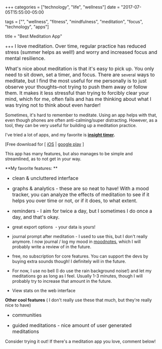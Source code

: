 +++
categories = ["technology", "life", "wellness"]
date = "2017-07-05T15:55:00-05:00

tags = ["", "wellness", "fitness", "mindfulness", "meditation", "focus", "technology", "apps"]

title = "Best Meditation App"


+++
<span style="color: rgb(25, 25, 25); font-size: 1rem;">I love meditation. Over time, regular practice has reduced stress (summer helps as well!) and worry and increased focus and mental resilience.</span>

<span style="font-size: 1rem;">What's nice about meditation is that it's easy to pick up. You only need to sit down, set a timer, and focus. There are&nbsp;</span>several<span style="font-size: 1rem;">&nbsp;ways to meditate, but I find the most useful for me personally is to just observe your thoughts–not trying to push them away or follow them. It makes it less stressful than trying to forcibly clear your mind, which for me, often fails and has me thinking about what I was trying not to think about even harder!</span>

Sometimes, it's hard to remember to meditate. Using an app helps with that, even though phones are often anti-calming/super distracting. However, as a tool, they can be very useful for building up a meditation practice.

I've tried a lot of apps, and my favorite is **[insight timer](https://insighttimer.com).**

[Free download for [ [iOS](https://itunes.apple.com/us/app/zen-timer-meditation-timer/id337472899?mt=8) | [google play](https://play.google.com/store/apps/details?id=com.spotlightsix.zentimerlite2) ]

This app has many features, but also manages to be simple and streamlined, as to not get in your way.

**My favorite features: **

* <span style="font-size: 1rem;">clean &amp; uncluttered interface</span>

* <span style="font-size: 1rem;">graphs &amp; analytics - these are so neat to have! With a mood tracker, you can analyze the effects of meditation to see if it helps you over time or not, or if it does, to what extent.&nbsp;</span>

* <span style="font-size: 1rem;">reminders - I aim for twice a day, but I sometimes I do once a day, and that's okay.&nbsp;</span>

* great export options  - your data is yours!

* journal prompt after meditation - I used to use this, but I don't really anymore. I now journal / log my mood in [moodnotes](http://moodnotes.thriveport.com), which I will probably write a review of in the future.

* free, no subscription for core features. You can support the devs by buying extra sounds though! I definitely will in the future.

* For now, I use no bell (I do use the rain background noise!) and let my meditations go as long as I feel. Usually 1-3 minutes, though I will probably try to increase that amount in the future.

* View stats on the web interface

**Other cool features** ( I don't really use these that much, but they're really nice to have)

* <span style="font-size: 1rem;">communities</span>

* <span style="font-size: 1rem;">guided meditations - nice amount of user generated meditations</span>

Consider trying it out! If there's a meditation app you love, comment below!